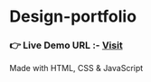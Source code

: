 # Design-portfolio

<!--Link-->

### **👉 Live Demo URL :-** <a href="https://shreyash-design.netlify.app/">**Visit**</a>
Made with HTML, CSS & JavaScript
<!-- #### 👇 Preview 👇
![Preview](./Images/img/projects/preview.png) -->
